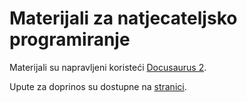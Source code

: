 # Materijali za natjecateljsko programiranje

Materijali su napravljeni koristeći [Docusaurus 2](https://v2.docusaurus.io/).

Upute za doprinos su dostupne na [stranici](https://materijali.xfer.hr/docs/doprinos-ovim-materijalima/kako-napisati-clanak).
